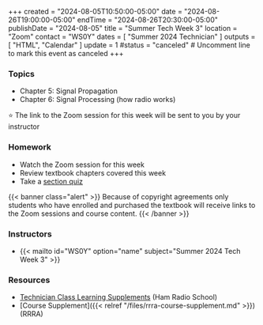 +++
created = "2024-08-05T10:50:00-05:00"
date = "2024-08-26T19:00:00-05:00"
endTime = "2024-08-26T20:30:00-05:00"
publishDate = "2024-08-05"
title = "Summer Tech Week 3"
location = "Zoom"
contact = "WS0Y"
dates = [ "Summer 2024 Technician" ]
outputs = [ "HTML", "Calendar" ]
update = 1
#status = "canceled"	# Uncomment line to mark this event as canceled	
+++
### Topics

* Chapter 5: Signal Propagation
* Chapter 6: Signal Processing (how radio works)

:star: The link to the Zoom session for this week will be sent to you by your
instructor

### Homework

* Watch the Zoom session for this week
* Review textbook chapters covered this week
* Take a [section quiz](https://www.hamradioschool.com/tech-quizzes)

{{< banner class="alert" >}}
Because of copyright agreements only students who have enrolled and
purchased the textbook will receive links to the Zoom sessions and course content.
{{< /banner >}}

### Instructors

* {{< mailto id="WS0Y" option="name" subject="Summer 2024 Tech Week 3" >}}

### Resources

* [Technician Class Learning Supplements](https://www.hamradioschool.com/technician-learning) (Ham Radio School)
* [Course Supplement]({{< relref "/files/rrra-course-supplement.md" >}}) (RRRA)
